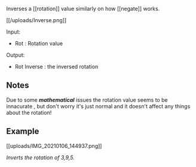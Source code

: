 Inverses a [[rotation]] value similarly on how [[negate]] works.

[[/uploads/Inverse.png]]

Input:
- Rot : Rotation value

Output:
- Rot Inverse : the inversed rotation


## Notes 

Due to some ***mathematical*** issues the rotation value seems  to be innacurate , but don't worry it's just normal and it doesn't affect any things about the rotation!

## Example
[[uploads/IMG_20210106_144937.png]]

_Inverts the rotation of 3,9,5._

